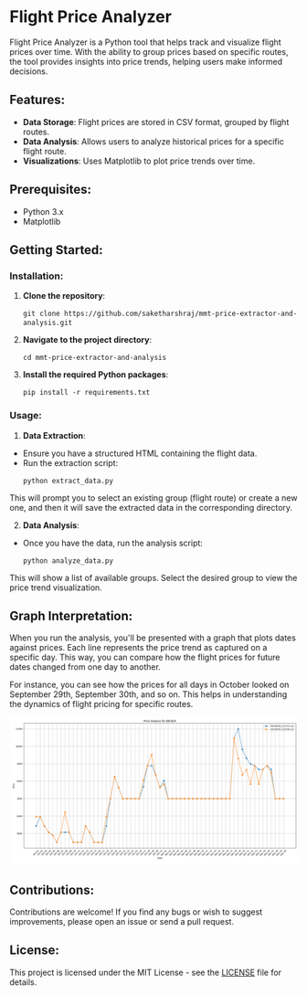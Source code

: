 # Flight Price Analyzer

Flight Price Analyzer is a Python tool that helps track and visualize flight prices over time. With the ability to group prices based on specific routes, the tool provides insights into price trends, helping users make informed decisions.

## Features:

- **Data Storage**: Flight prices are stored in CSV format, grouped by flight routes.
- **Data Analysis**: Allows users to analyze historical prices for a specific flight route.
- **Visualizations**: Uses Matplotlib to plot price trends over time.

## Prerequisites:

- Python 3.x
- Matplotlib

## Getting Started:

### Installation:

1. **Clone the repository**:
   ```
   git clone https://github.com/saketharshraj/mmt-price-extractor-and-analysis.git
   ```
2. **Navigate to the project directory**:
   ```
   cd mmt-price-extractor-and-analysis
   ```
3. **Install the required Python packages**:
   ```
   pip install -r requirements.txt
   ```

### Usage:

1. **Data Extraction**:

- Ensure you have a structured HTML containing the flight data.
- Run the extraction script:
  ```
  python extract_data.py
  ```

This will prompt you to select an existing group (flight route) or create a new one, and then it will save the extracted data in the corresponding directory.

2. **Data Analysis**:

- Once you have the data, run the analysis script:
  ```
  python analyze_data.py
  ```

This will show a list of available groups. Select the desired group to view the price trend visualization.

## Graph Interpretation:

When you run the analysis, you'll be presented with a graph that plots dates against prices. Each line represents the price trend as captured on a specific day. This way, you can compare how the flight prices for future dates changed from one day to another.

For instance, you can see how the prices for all days in October looked on September 29th, September 30th, and so on. This helps in understanding the dynamics of flight pricing for specific routes. 

![Analysis Graph](./images/graph.png)

## Contributions:

Contributions are welcome! If you find any bugs or wish to suggest improvements, please open an issue or send a pull request.

## License:

This project is licensed under the MIT License - see the [LICENSE](LICENSE) file for details.
